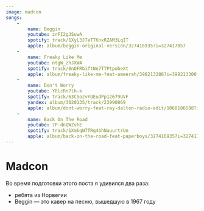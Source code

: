 ```yaml
---
image: madcon
songs:
    -
        name: Beggin
        youtube: zrFI2gJSuwA
        spotify: track/1XyL3J7eTTKnxRZAM3LqIT
        apple: album/beggin-original-version/327416935?i=327417057
    -
        name: Freaky Like Me
        youtube: ntgW_zhJXWA
        spotify: track/0nOFRbiftNe7TTPtpobeXt
        apple: album/freaky-like-me-feat-ameerah/398213288?i=398213300
    -
        name: Don't Worry
        youtube: YRlcRn7lh-k
        spotify: track/63CSozvYUEudPp12679UVF
        yandex: album/3020135/track/23990869
        apple: album/dont-worry-feat-ray-dalton-radio-edit/1068186588?i=1068187460
    -
        name: Back On The Road
        youtube: 7P-dnQWZvhE
        spotify: track/1XmbqW7TRq4bhNauurtrUn
        apple: album/back-on-the-road-feat-paperboys/327416935?i=327417096
---
```

# Madcon

Во время подготовки этого поста я удивился два раза:
- ребята из Норвегии
- Beggin — это кавер на песню, вышедшую в 1967 году